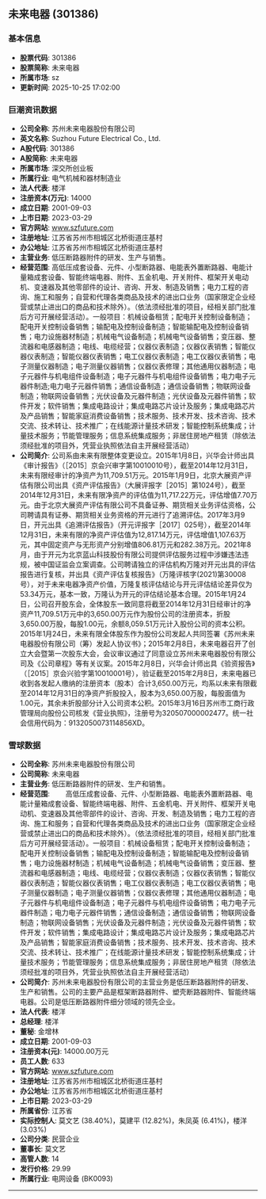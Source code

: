 ## 未来电器 (301386)

### 基本信息

- **股票代码**: 301386
- **股票简称**: 未来电器
- **所属市场**: sz
- **更新时间**: 2025-10-25 17:02:00

### 巨潮资讯数据

- **公司全称**: 苏州未来电器股份有限公司
- **英文名称**: Suzhou Future Electrical Co., Ltd.
- **A股代码**: 301386
- **A股简称**: 未来电器
- **所属市场**: 深交所创业板
- **所属行业**: 电气机械和器材制造业
- **法人代表**: 楼洋
- **注册资本(万元)**: 14000
- **成立日期**: 2001-09-03
- **上市日期**: 2023-03-29
- **官方网站**: www.szfuture.com
- **注册地址**: 江苏省苏州市相城区北桥街道庄基村
- **办公地址**: 江苏省苏州市相城区北桥街道庄基村
- **主营业务**: 低压断路器附件的研发、生产与销售。
- **经营范围**: 高低压成套设备、元件、小型断路器、电能表外置断路器、电能计量箱成套设备、智能终端电器、附件、五金机电、开关附件、框架开关电动机、变速器及其他零部件的设计、咨询、开发、制造及销售；电力工程的咨询、施工和服务；自营和代理各类商品及技术的进出口业务（国家限定企业经营或禁止进出口的商品和技术除外）。（依法须经批准的项目，经相关部门批准后方可开展经营活动）。一般项目：机械设备租赁；配电开关控制设备制造；配电开关控制设备销售；输配电及控制设备制造；智能输配电及控制设备销售；电力设施器材制造；机械电气设备制造；机械电气设备销售；变压器、整流器和电感器制造；电线、电缆经营；仪器仪表制造；仪器仪表销售；智能仪器仪表制造；智能仪器仪表销售；电工仪器仪表制造；电工仪器仪表销售；电子测量仪器制造；电子测量仪器销售；仪器仪表修理；其他通用仪器制造；电子元器件与机电组件设备制造；电子元器件与机电组件设备销售；电力电子元器件制造;电力电子元器件销售；通信设备制造；通信设备销售；物联网设备制造；物联网设备销售；光伏设备及元器件制造；光伏设备及元器件销售；软件开发；软件销售；集成电路设计；集成电路芯片设计及服务；集成电路芯片及产品销售；智能家庭消费设备销售；技术服务、技术开发、技术咨询、技术交流、技术转让、技术推广；在线能源计量技术研发；智能控制系统集成；计量技术服务；节能管理服务；信息系统集成服务；非居住房地产租赁（除依法须经批准的项目外，凭营业执照依法自主开展经营活动）
- **公司简介**: 公司系由未来有限整体变更设立。2015年1月8日，兴华会计师出具《审计报告》（［2015］京会兴审字第10010010号），截至2014年12月31日，未来有限经审计的净资产为11,709.51万元。2015年1月9日，北京大展资产评估有限公司出具《资产评估报告》（大展评报字［2015］第1024号），截至2014年12月31日，未来有限净资产的评估值为11,717.22万元，评估增值7.70万元。由于北京大展资产评估有限公司不具备证券、期货相关业务评估资格，公司聘请具有证券、期货相关业务资格的开元进行了追溯评估。2017年3月9日，开元出具《追溯评估报告》（开元评报字［2017］025号），截至2014年12月31日，未来有限的净资产评估值为12,817.14万元，评估增值1,107.63万元，其中固定资产与无形资产分别增值806.81万元和282.38万元。2021年8月，由于开元为北京蓝山科技股份有限公司提供评估服务过程中涉嫌违法违规，被中国证监会立案调查。公司聘请独立的评估机构万隆对开元出具的评估报告进行复核，并出具《资产评估复核报告》（万隆评核字(2021)第30008号），对于未来电器净资产价值，万隆复核评估结论与开元评估结论差异仅为53.34万元，基本一致，万隆认为开元的评估结论基本合理。2015年1月24日，公司召开股东会，全体股东一致同意将截至2014年12月31日经审计的净资产11,709.51万元中的3,650.00万元作为股份公司的注册资本，折股3,650.00万股，每股1.00元，余额8,059.51万元计入股份公司的资本公积。2015年1月24日，未来有限全体股东作为股份公司发起人共同签署《苏州未来电器股份有限公司（筹）发起人协议书》；2015年2月8日，未来电器召开了创立大会暨第一次股东大会，会议审议通过了同意设立苏州未来电器股份有限公司及《公司章程》等有关议案。2015年2月8日，兴华会计师出具《验资报告》（［2015］京会兴验字第10010001号），验证截至2015年2月8日，未来电器已收到各发起人缴纳的注册资本（股本）合计3,650.00万元，均系以未来有限截至2014年12月31日的净资产折股投入，股本为3,650.00万股，每股面值为1.00元，其余未折股部分计入公司资本公积。2015年3月16日苏州市工商行政管理局向股份公司核发《营业执照》，注册号为320507000002477。统一社会信用代码为：9132050073114856XD。

### 雪球数据

- **公司全称**: 苏州未来电器股份有限公司
- **公司简称**: 未来电器
- **主营业务**: 低压断路器附件的研发、生产和销售。
- **经营范围**: 　　高低压成套设备、元件、小型断路器、电能表外置断路器、电能计量箱成套设备、智能终端电器、附件、五金机电、开关附件、框架开关电动机、变速器及其他零部件的设计、咨询、开发、制造及销售；电力工程的咨询、施工和服务；自营和代理各类商品及技术的进出口业务（国家限定企业经营或禁止进出口的商品和技术除外）。（依法须经批准的项目，经相关部门批准后方可开展经营活动）。一般项目：机械设备租赁；配电开关控制设备制造；配电开关控制设备销售；输配电及控制设备制造；智能输配电及控制设备销售；电力设施器材制造；机械电气设备制造；机械电气设备销售；变压器、整流器和电感器制造；电线、电缆经营；仪器仪表制造；仪器仪表销售；智能仪器仪表制造；智能仪器仪表销售；电工仪器仪表制造；电工仪器仪表销售；电子测量仪器制造；电子测量仪器销售；仪器仪表修理；其他通用仪器制造；电子元器件与机电组件设备制造；电子元器件与机电组件设备销售；电力电子元器件制造；电力电子元器件销售；通信设备制造；通信设备销售；物联网设备制造；物联网设备销售；光伏设备及元器件制造；光伏设备及元器件销售；软件开发；软件销售；集成电路设计；集成电路芯片设计及服务；集成电路芯片及产品销售；智能家庭消费设备销售；技术服务、技术开发、技术咨询、技术交流、技术转让、技术推广；在线能源计量技术研发；智能控制系统集成；计量技术服务；节能管理服务；信息系统集成服务；非居住房地产租赁（除依法须经批准的项目外，凭营业执照依法自主开展经营活动）
- **公司简介**: 苏州未来电器股份有限公司的主营业务是低压断路器附件的研发、生产和销售。公司的主要产品是框架断路器附件、塑壳断路器附件、智能终端电器。公司是低压断路器附件细分领域的领先企业。
- **法人代表**: 楼洋
- **总经理**: 楼洋
- **董秘**: 金增林
- **成立日期**: 2001-09-03
- **注册资本(元)**: 14000.00万元
- **员工人数**: 633
- **官方网站**: www.szfuture.com
- **注册地址**: 江苏省苏州市相城区北桥街道庄基村
- **办公地址**: 江苏省苏州市相城区北桥街道庄基村
- **上市日期**: 2023-03-29
- **所属省份**: 江苏省
- **实际控制人**: 莫文艺 (38.40%)，莫建平 (12.82%)，朱凤英 (6.41%)，楼洋 (3.03%)
- **公司分类**: 民营企业
- **董事长**: 莫文艺
- **高管人数**: 14
- **发行价格**: 29.99
- **所属行业**: 电网设备 (BK0093)

---